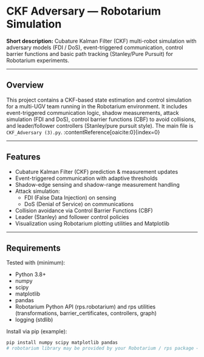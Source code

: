 # CKF Adversary — Robotarium Simulation

**Short description:** Cubature Kalman Filter (CKF) multi-robot simulation with adversary models (FDI / DoS), event-triggered communication, control barrier functions and basic path tracking (Stanley/Pure Pursuit) for Robotarium experiments.

---

## Overview
This project contains a CKF-based state estimation and control simulation for a multi-UGV team running in the Robotarium environment. It includes event-triggered communication logic, shadow measurements, attack simulation (FDI and DoS), control barrier functions (CBF) to avoid collisions, and leader/follower controllers (Stanley/pure pursuit style). The main file is `CKF_Adversary (3).py`. :contentReference[oaicite:0]{index=0}

---

## Features
- Cubature Kalman Filter (CKF) prediction & measurement updates
- Event-triggered communication with adaptive thresholds
- Shadow-edge sensing and shadow-range measurement handling
- Attack simulation:
  - FDI (False Data Injection) on sensing
  - DoS (Denial of Service) on communications
- Collision avoidance via Control Barrier Functions (CBF)
- Leader (Stanley) and follower control policies
- Visualization using Robotarium plotting utilities and Matplotlib

---

## Requirements
Tested with (minimum):
- Python 3.8+
- numpy
- scipy
- matplotlib
- pandas
- Robotarium Python API (rps.robotarium) and rps utilities (transformations, barrier_certificates, controllers, graph)
- logging (stdlib)

Install via pip (example):
```bash
pip install numpy scipy matplotlib pandas
# robotarium library may be provided by your Robotarium / rps package — install according to your Robotarium instructions

